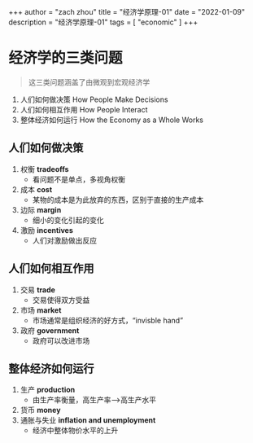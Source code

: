 +++
author = "zach zhou"
title = "经济学原理-01"
date = "2022-01-09"
description = "经济学原理-01"
tags = [
    "economic"
]
+++

# 经济学的三类问题
> 这三类问题涵盖了由微观到宏观经济学
1. 人们如何做决策 How People Make Decisions
2. 人们如何相互作用 How People Interact
3. 整体经济如何运行 How the Economy as a Whole Works


## 人们如何做决策
1. 权衡 **tradeoffs**
    - 看问题不是单点，多视角权衡
2. 成本 **cost**
    - 某物的成本是为此放弃的东西，区别于直接的生产成本
3. 边际 **margin**
    - 细小的变化引起的变化
4. 激励 **incentives**
    - 人们对激励做出反应

## 人们如何相互作用
1. 交易 **trade**
    - 交易使得双方受益
2. 市场 **market**
    - 市场通常是组织经济的好方式，“invisble hand”
3. 政府 **government**
    - 政府可以改进市场
 
## 整体经济如何运行
1. 生产 **production**
    - 由生产率衡量，高生产率-->高生产水平
2. 货币 **money**
3. 通胀与失业 **inflation and unemployment**
    - 经济中整体物价水平的上升